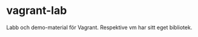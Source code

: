 vagrant-lab
===========

Labb och demo-material för Vagrant. Respektive vm har sitt eget bibliotek.
